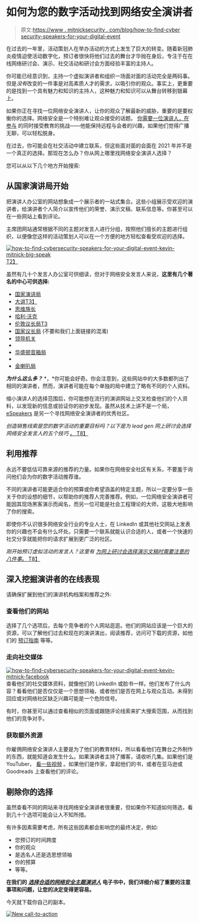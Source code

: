 # 如何为您的数字活动找到网络安全演讲者

> 原文:[https://www . mitnicksecurity . com/blog/how-to-find-cyber security-speakers-for-your-digital-event](https://www.mitnicksecurity.com/blog/how-to-find-cybersecurity-speakers-for-your-digital-event)

在过去的一年里，活动策划人在举办活动的方式上发生了巨大的转变。随着新冠肺炎疫情迫使活动数字化，预订者很快将他们过去的舞台才华抛在身后，专注于在在线网络研讨会、演示、社交活动和研讨会方面经验丰富的主持人。

你可能已经意识到，主持一个虚拟演讲者和组织一场面对面的活动完全是两码事。 但是*没有*改变的一件事是对高素质人才的需求，以吸引你的观众。事实上，更重要的是找到一个具有魅力和知识的主持人，这种魅力和知识可以从舞台转移到银幕上。

如果你正在寻找一位网络安全演讲人，让你的观众了解最新的威胁，重要的是要权衡你的选择。网络安全是一个特别难让观众接受的话题。 [你需要一位演讲人，在参与](https://www.mitnicksecurity.com/blog/year-in-review-what-we-learned-speaking-at-virtual-cyber-security-events-in-2020) 的同时接受教育的挑战——他能保持远程与会者的兴趣，如果他们觉得广播无聊，可以轻松脱身。

在过去，你可能会在社交活动中建立联系，但这些面对面的会面在 2021 年并不是一个真正的选择。那现在怎么办？你从网上哪里找网络安全演讲人选择？

您可以从以下几个地方开始搜索:

## 从国家演讲局开始

把演讲人办公室的网站想象成一个展示者的一站式集合。这些小组展示受欢迎的演讲者，给演讲者个人简介以宣传他们的荣誉、演示文稿、联系信息等。你甚至可以在一些网站上看到评论。

主席团网站通常根据不同的主题对发言人进行分组，按照他们擅长的主题进行组织，以便像您这样的活动策划人可以在一个方便的地方轻松查看受欢迎的选择。

[![how-to-find-cybersecurity-speakers-for-your-digital-event-kevin-mitnick-big-speak](../Images/caa88ff62d33d843138e20e9a1af0187.png)T2】](https://www.bigspeak.com/speakers/kevin-mitnick/)

虽然有几十个发言人办公室可供细读，但对于网络安全发言人来说，**这里有几个著名的中心可供选择:**

*   [国家演讲局](https://nationalspeakers.com/cybersecurity)
*   [大讲T3】](https://www.bigspeak.com/)
*   [思维族长](https://www.thinkingheads.com/en/) 
*   [哈利·沃克](https://www.harrywalker.com/) 
*   [伦敦议长局T3](https://londonspeakerbureau.com/us/)
*   [国家议长局](https://www.nsb.com/) (不要和我们上面链接的混淆)
*   [领导机关](https://www.leadingauthorities.com/) 
*   [](https://www.kepplerspeakers.com/) 
*   [华盛顿音箱局](https://www.wsb.com/) 
*   [](https://www.apbspeakers.com/) 
*   [金喇叭局](https://www.aurumbureau.com/)

***为什么这么多？*** *，*你可能会好奇。你会注意到，这些网站中的大多数都列出了相同的演讲者，然而，演讲者可能在每个单独的局中建立了略有不同的个人资料。

缩小演讲人的选择范围后，你可能想在流行的演讲网站上交叉检查他们的个人资料，以发现新的信息或验证你的初步发现。虽然从技术上讲不是一个局， [eSpeakers](https://www.espeakers.com/) 是另一个寻找网络安全演讲者的优秀社区。

*创造销售线索是您的数字活动的重要目标吗？以下是为 lead gen 网上研讨会选择网络安全发言人的五个技巧* [*。*
T8】](https://www.mitnicksecurity.com/blog/5-tips-for-choosing-a-cyber-security-speaker-for-a-lead-gen-webinar)

## 利用推荐

永远不要低估可靠来源的推荐的力量。如果你在网络安全社区有关系，不要羞于询问他们会为你的数字活动推荐谁。

不同的演讲者可能更适合你的预算或你希望涵盖的特定主题，所以一定要分享一些关于你的设想的细节，以帮助你的推荐人完善推荐。例如，一位网络安全演讲者可能因其现场黑客演示而闻名，而另一位可能是社会工程理论的大师，这极大地影响了你的搜索。

即使你不认识很多网络安全行业的专业人士，在 LinkedIn 或其他社交网站上发表你的兴趣也不会有什么坏处。只需要一个联系就能认识合适的人，或者一个快速的社交分享就能把你的请求扩展到更广泛的社区。

*刚开始预订虚拟活动的发言人？这里有* [*为网上研讨会选择演示文稿时需要注意的八件事。*
T8】](https://www.mitnicksecurity.com/blog/8-things-to-consider-when-booking-a-speaker-for-a-virtual-event)

## 深入挖掘演讲者的在线表现

请确保扩展到他们的演讲机构档案和推荐之外:

### 查看他们的网站

选择了几个选项后，去每个竞争者的个人网站逛逛。他们的网站应该是一个巨大的资源，可以了解他们过去和现在的演讲演出，阅读推荐，访问可下载的资源，如他们的 [预订指南](https://www.mitnicksecurity.com/speaking-information-request-kevin-mitnick) 等等。

### 走向社交媒体

[![how-to-find-cybersecurity-speakers-for-your-digital-event-kevin-mitnick-facebook](../Images/5d5da1947a16a663402b21721f361e73.png)](https://www.facebook.com/KevinMitnickOfficial/) 查看他们的社交媒体资料，就像他们的 LinkedIn 或脸书一样。他们发布了什么内容？看看他们是否仅仅是一个思想领袖，或者他们是否在网上与观众互动。未得到回应或对网络社区缺乏兴趣可能是一个危险信号。

有时，你甚至可以通过查看相似的页面或跟随评论线索来扩大搜索范围，从而找到他们的竞争对手。

### 获取额外资源

你雇佣网络安全演讲人主要是为了他们的教育材料，所以看看他们在舞台之外制作的东西，就能知道会发生什么。如果演讲者主持了播客，请收听几集。如果他们是 YouTuber， [看一些视频](https://www.youtube.com/channel/UCcwpQQvcq-8fRFITzrKp8Hw) 。如果他们是作家，拿起他们的书，或者在亚马逊或 Goodreads 上查看他们的评论。

## 剔除你的选择

虽然查看不同的网站来寻找网络安全演讲者很重要，但如果你不知道如何筛选，看到几十个选项可能会让人不知所措。

有许多因素需要考虑，所有这些因素都会影响您的最终决定，例如:

*   您预订的时间跨度
*   你的观众
*   是选名人还是选思想领袖
*   你的预算
*   等等。

**在我们的** [***选择合适的网络安全主题演讲人***](https://www.mitnicksecurity.com/choosing-the-right-cyber-security-keynote-speaker) **电子书中，我们详细介绍了重要的注意事项和问题，让您的决定变得更容易。**

今天就下载你自己的副本。

[![New call-to-action](../Images/8b1bf6d9a8a8e82d4866664b0e0349f7.png)](https://cta-redirect.hubspot.com/cta/redirect/3875471/d8c8de20-b37d-4527-828c-90a8bfad923d)